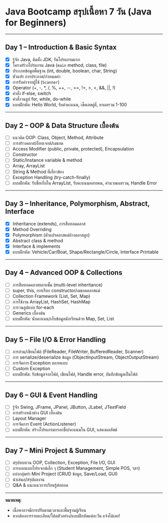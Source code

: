# Java Bootcamp สรุปเนื้อหา 7 วัน (Java for Beginners)

---

## Day 1 – Introduction & Basic Syntax

- [x] รู้จัก Java, ติดตั้ง JDK, รันโปรแกรมแรก
- [x] โครงสร้างโปรแกรม Java (`main` method, class, file)
- [x] ประเภทข้อมูลพื้นฐาน (int, double, boolean, char, String)
- [x] ตัวแปร การประกาศ/กำหนดค่า
- [x] การรับค่าจากผู้ใช้ (`Scanner`)
- [x] Operator (+, -, *, /, %, ++, --, ==, !=, >, <, &&, ||, !)
- [x] คำสั่ง if-else, switch
- [x] คำสั่งวนลูป for, while, do-while
- [x] แบบฝึกหัด: Hello World, รับค่าคะแนน, เช็คเลขคู่คี่, หาผลรวม 1-100

---

## Day 2 – OOP & Data Structure เบื้องต้น

- [ ] แนวคิด OOP: Class, Object, Method, Attribute
- [ ] การสร้างคลาส/อ็อบเจกต์/เมธอด
- [ ] Access Modifier (public, private, protected), Encapsulation
- [ ] Constructor
- [ ] Static/Instance variable & method
- [ ] Array, ArrayList
- [ ] String & Method ที่เกี่ยวข้อง
- [ ] Exception Handling (try-catch-finally)
- [ ] แบบฝึกหัด: รับชื่อเก็บใน ArrayList, รับคะแนนหลายคน, คำนวณผลรวม, Handle Error

---

## Day 3 – Inheritance, Polymorphism, Abstract, Interface

- [x] Inheritance (extends), การสืบทอดคลาส
- [x] Method Overriding
- [x] Polymorphism (ตัวแปรคลาสแม่อ้างคลาสลูก)
- [x] Abstract class & method
- [x] Interface & implements
- [x] แบบฝึกหัด: Vehicle/Car/Boat, Shape/Rectangle/Circle, Interface Printable

---

## Day 4 – Advanced OOP & Collections

- [ ] การสืบทอดคลาสหลายชั้น (multi-level inheritance)
- [ ] super, this, การเรียก constructor/เมธอดคลาสแม่
- [ ] Collection Framework (List, Set, Map)
- [ ] การใช้งาน ArrayList, HashSet, HashMap
- [ ] การวนลูปแบบ for-each
- [ ] Generics เบื้องต้น
- [ ] แบบฝึกหัด: นับคะแนน/เก็บข้อมูลนักเรียนด้วย Map, Set, List

---

## Day 5 – File I/O & Error Handling

- [ ] การอ่าน/เขียนไฟล์ (FileReader, FileWriter, BufferedReader, Scanner)
- [ ] การ serialize/deserialize ข้อมูล (ObjectInputStream, ObjectOutputStream)
- [ ] การจัดการ Exception หลายแบบ
- [ ] Custom Exception
- [ ] แบบฝึกหัด: รับข้อมูลจากไฟล์, เขียนไฟล์, Handle error, บันทึกข้อมูลเป็นไฟล์

---

## Day 6 – GUI & Event Handling

- [ ] รู้จัก Swing, JFrame, JPanel, JButton, JLabel, JTextField
- [ ] การสร้างหน้าต่าง GUI เบื้องต้น
- [ ] Layout Manager
- [ ] การจัดการ Event (ActionListener)
- [ ] แบบฝึกหัด: สร้างโปรแกรมกรอกชื่อ/คะแนนใน GUI, แสดงผลลัพธ์

---

## Day 7 – Mini Project & Summary

- [ ] สรุปทบทวน OOP, Collection, Exception, File I/O, GUI
- [ ] การออกแบบโปรเจกต์เล็ก ๆ (Student Management, Simple POS, ฯลฯ)
- [ ] แบ่งกลุ่มทำ Mini Project (CRUD ข้อมูล, Save/Load, GUI)
- [ ] นำเสนอ/สรุปผลงาน
- [ ] Q&A & แนะแนวการเรียนรู้ต่อยอด

---

**หมายเหตุ:**  
- เนื้อหาอาจมีการปรับตามเวลาและพื้นฐานผู้เรียน  
- หากต้องการรายละเอียด/โค้ดตัวอย่าง/แบบฝึกหัดแต่ละวัน แจ้งได้เลย!